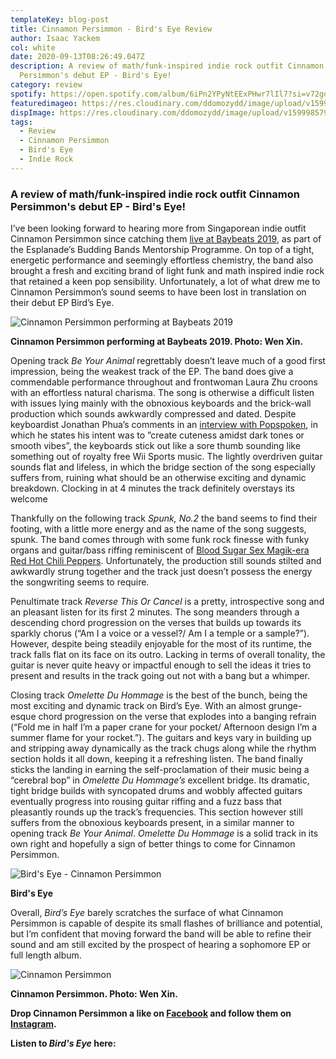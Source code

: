 ```yaml
---
templateKey: blog-post
title: Cinnamon Persimmon - Bird's Eye Review
author: Isaac Yackem
col: white
date: 2020-09-13T08:26:49.047Z
description: A review of math/funk-inspired indie rock outfit Cinnamon
  Persimmon's debut EP - Bird's Eye!
category: review
spotify: https://open.spotify.com/album/6iPn2YPyNtEExPHwr7lIl7?si=v72goQ2UThmMBAk8GuRirg
featuredimageo: https://res.cloudinary.com/ddomozydd/image/upload/v1599985791/PersimmonBanner_w23rri.jpg
dispImage: https://res.cloudinary.com/ddomozydd/image/upload/v1599985792/PersimmonCARD_moqpeh.jpg
tags:
  - Review
  - Cinnamon Persimmon
  - Bird's Eye
  - Indie Rock
---
```

### A review of math/funk-inspired indie rock outfit Cinnamon Persimmon's debut EP - Bird's Eye!

I’ve been looking forward to hearing more from Singaporean indie outfit Cinnamon Persimmon since catching them [live at Baybeats 2019](https://youtu.be/GE4MUlwCZsI), as part of the Esplanade’s Budding Bands Mentorship Programme. On top of a tight, energetic performance and seemingly effortless chemistry, the band also brought a fresh and exciting brand of light funk and math inspired indie rock that retained a keen pop sensibility. Unfortunately, a lot of what drew me to Cinnamon Persimmon’s sound seems to have been lost in translation on their debut EP Bird’s Eye.

![Cinnamon Persimmon performing at Baybeats 2019](https://res.cloudinary.com/ddomozydd/image/upload/v1599986003/Performers_kt2znt.jpg "Cinnamon Persimmon performing at Baybeats 2019")

**Cinnamon Persimmon performing at Baybeats 2019. Photo: Wen Xin.**

Opening track *Be Your Animal* regrettably doesn’t leave much of a good first impression, being the weakest track of the EP. The band does give a commendable performance throughout and frontwoman Laura Zhu croons with an effortless natural charisma. The song is otherwise a difficult listen with issues lying mainly with the obnoxious keyboards and the brick-wall production which sounds awkwardly compressed and dated. Despite keyboardist Jonathan Phua’s comments in an [interview with Popspoken](http://popspoken.com/music/2019/08/baybeats-edition-cinnamon-persimmon), in which he states his intent was to ”create cuteness amidst dark tones or smooth vibes”, the keyboards stick out like a sore thumb sounding like something out of royalty free Wii Sports music. The lightly overdriven guitar sounds flat and lifeless, in which the bridge section of the song especially suffers from, ruining what should be an otherwise exciting and dynamic breakdown. Clocking in at 4 minutes the track definitely overstays its welcome

Thankfully on the following track *Spunk, No.2* the band seems to find their footing, with a little more energy and as the name of the song suggests, spunk. The band comes through with some funk rock finesse with funky organs and guitar/bass riffing reminiscent of [Blood Sugar Sex Magik-era Red Hot Chili Peppers](https://open.spotify.com/track/0psB5QzGb4653K0uaPgEyh?si=2NQX5cb7QGKRXCqqMeEvbw). Unfortunately, the production still sounds stilted and awkwardly strung together and the track just doesn’t possess the energy the songwriting seems to require.

Penultimate track *Reverse This Or Cancel* is a pretty, introspective song and an pleasant listen for its first 2 minutes. The song meanders through a descending chord progression on the verses that builds up towards its sparkly chorus (“Am I a voice or a vessel?/ Am I a temple or a sample?”). However, despite being steadily enjoyable for the most of its runtime, the track falls flat on its face on its outro. Lacking in terms of overall tonality, the guitar is never quite heavy or impactful enough to sell the ideas it tries to present and results in the track going out not with a bang but a whimper.

Closing track *Omelette Du Hommage* is the best of the bunch, being the most exciting and dynamic track on Bird’s Eye. With an almost grunge-esque chord progression on the verse that explodes into a banging refrain (“Fold me in half I’m a paper crane for your pocket/ Afternoon design I’m a summer flame for your rocket.”). The guitars and keys vary in building up and stripping away dynamically as the track chugs along while the rhythm section holds it all down, keeping it a refreshing listen. The band finally sticks the landing in earning the self-proclamation of their music being a “cerebral bop” in *Omelette Du Hommage’s* excellent bridge. Its dramatic, tight bridge builds with syncopated drums and wobbly affected guitars eventually progress into rousing guitar riffing and a fuzz bass that pleasantly rounds up the track’s frequencies. This section however still suffers from the obnoxious keyboards present, in a similar manner to opening track *Be Your Animal*. *Omelette Du Hommage* is a solid track in its own right and hopefully a sign of better things to come for Cinnamon Persimmon.

![Bird's Eye - Cinnamon Persimmon](https://res.cloudinary.com/ddomozydd/image/upload/v1599987489/600x600bb_rvvx9d.jpg "Bird's Eye - Cinnamon Persimmon")

**Bird's Eye**

Overall, *Bird’s Eye* barely scratches the surface of what Cinnamon Persimmon is capable of despite its small flashes of brilliance and potential, but I’m confident that moving forward the band will be able to refine their sound and am still excited by the prospect of hearing a sophomore EP or full length album.

![Cinnamon Persimmon ](https://res.cloudinary.com/ddomozydd/image/upload/v1599986324/CinnamonPersimmon_pszwzs.jpg "Cinnamon Persimmon ")

**Cinnamon Persimmon. Photo: Wen Xin.**



**Drop Cinnamon Persimmon a like on [Facebook](https://www.facebook.com/cinnamonpersimmon/) and follow them on [Instagram](https://www.instagram.com/cinnamonpersimmon/).**

**Listen to *Bird's Eye* here:**